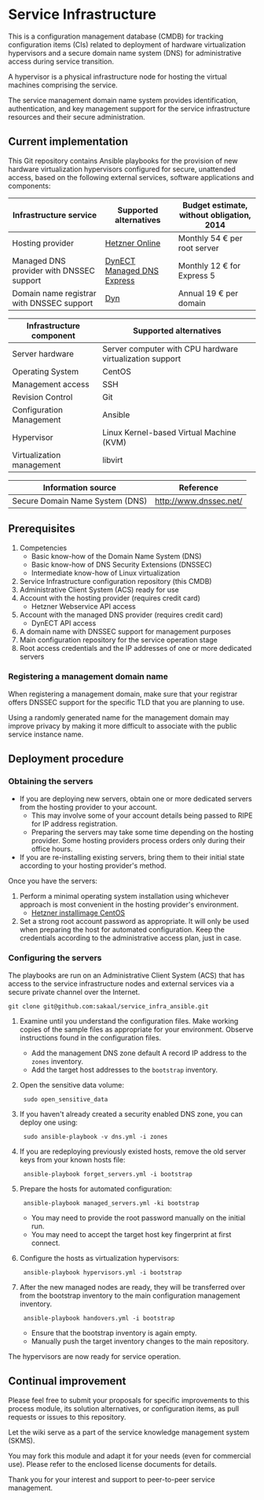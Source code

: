 
# Service Infrastructure

This is a configuration management database (CMDB)
for tracking configuration items (CIs) related to
deployment of hardware virtualization hypervisors
and a secure domain name system (DNS) for
administrative access during service transition.

A hypervisor is a physical infrastructure node for
hosting the virtual machines comprising the service.

The service management domain name system provides
identification, authentication, and key management
support for the service infrastructure resources
and their secure administration.

## Current implementation

This Git repository contains Ansible playbooks for
the provision of new hardware virtualization hypervisors
configured for secure, unattended access, based on the
following external services, software applications and components:

Infrastructure service                    | Supported alternatives                                             | Budget estimate, without obligation, 2014
----------------------------------------- | ------------------------------------------------------------------ | -----------------------------------------
Hosting provider                          | [Hetzner Online](https://www.hetzner.de/en/)                       | Monthly 54 € per root server
Managed DNS provider with DNSSEC support  | [DynECT Managed DNS Express](https://dyn.com/managed-dns-express/) | Monthly 12 € for Express 5
Domain name registrar with DNSSEC support | [Dyn](https://dyn.com)                                             | Annual 19 € per domain

Infrastructure component  | Supported alternatives
------------------------- | --------------------------------------------------------
Server hardware           | Server computer with CPU hardware virtualization support
Operating System          | CentOS
Management access         | SSH
Revision Control          | Git
Configuration Management  | Ansible
Hypervisor                | Linux Kernel-based Virtual Machine (KVM)
Virtualization management | libvirt

Information source                | Reference
--------------------------------- | ----------------------
Secure Domain Name System (DNS)   | http://www.dnssec.net/

## Prerequisites

1. Competencies
    * Basic know-how of the Domain Name System (DNS)
    * Basic know-how of DNS Security Extensions (DNSSEC)
    * Intermediate know-how of Linux virtualization
1. Service Infrastructure configuration repository (this CMDB)
1. Administrative Client System (ACS) ready for use
1. Account with the hosting provider (requires credit card)
    * Hetzner Webservice API access
1. Account with the managed DNS provider (requires credit card)
    * DynECT API access
1. A domain name with DNSSEC support for management purposes
1. Main configuration repository for the service operation stage
1. Root access credentials and the IP addresses of one or more dedicated servers

### Registering a management domain name

When registering a management domain, make sure that your registrar
offers DNSSEC support for the specific TLD that you are planning to use.

Using a randomly generated name for the management domain may improve
privacy by making it more difficult to associate with the public
service instance name.

## Deployment procedure

### Obtaining the servers

* If you are deploying new servers, obtain one or more dedicated servers
  from the hosting provider to your account.
    * This may involve some of your account details
      being passed to RIPE for IP address registration.
    * Preparing the servers may take some time depending on the hosting provider.
      Some hosting providers process orders only during their office hours.
* If you are re-installing existing servers, bring them to their initial state
  according to your hosting provider's method.

Once you have the servers:

1. Perform a minimal operating system installation using whichever approach
   is most convenient in the hosting provider's environment.
    * [Hetzner installimage CentOS](Hetzner_installimage_CentOS.md)
1. Set a strong root account password as appropriate.
   It will only be used when preparing the host for automated configuration.
   Keep the credentials according to the administrative access plan, just in case.

### Configuring the servers

The playbooks are run on an Administrative Client System (ACS)
that has access to the service infrastructure nodes and external services
via a secure private channel over the Internet.

    git clone git@github.com:sakaal/service_infra_ansible.git

1. Examine until you understand the configuration files.
   Make working copies of the sample files as appropriate for your environment.
   Observe instructions found in the configuration files.
    * Add the management DNS zone default A record IP address
      to the `zones` inventory.
    * Add the target host addresses to the `bootstrap` inventory.

1. Open the sensitive data volume:

        sudo open_sensitive_data

1. If you haven't already created a security enabled DNS zone,
   you can deploy one using:

        sudo ansible-playbook -v dns.yml -i zones

1. If you are redeploying previously existed hosts,
   remove the old server keys from your known hosts file:

        ansible-playbook forget_servers.yml -i bootstrap

1. Prepare the hosts for automated configuration:

        ansible-playbook managed_servers.yml -ki bootstrap
    * You may need to provide the root password manually on the initial run.
    * You may need to accept the target host key fingerprint at first connect.

1. Configure the hosts as virtualization hypervisors:

        ansible-playbook hypervisors.yml -i bootstrap

1. After the new managed nodes are ready, they will be transferred over
   from the bootstrap inventory to the main configuration management inventory.

        ansible-playbook handovers.yml -i bootstrap
    * Ensure that the bootstrap inventory is again empty.
    * Manually push the target inventory changes to the main repository.

The hypervisors are now ready for service operation.

## Continual improvement

Please feel free to submit your proposals for specific improvements
to this process module, its solution alternatives, or configuration items,
as pull requests or issues to this repository.

Let the wiki serve as a part of the service knowledge management system (SKMS).

You may fork this module and adapt it for your needs (even for commercial use).
Please refer to the enclosed license documents for details.

Thank you for your interest and support to peer-to-peer service management.
